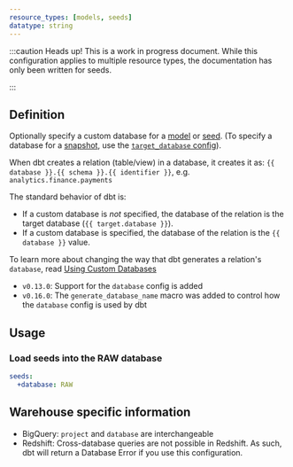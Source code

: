 ```yaml
---
resource_types: [models, seeds]
datatype: string
---
```


:::caution Heads up!
This is a work in progress document. While this configuration applies to multiple resource types, the documentation has only been written for seeds.

:::

## Definition

Optionally specify a custom database for a [model](docs/docs/building-a-dbt-project/building-models.md) or [seed](docs/docs/building-a-dbt-project/seeds.md). (To specify a database for a [snapshot](snapshots), use the [`target_database` config](target_database)).

When dbt creates a relation (table/view) in a database, it creates it as: `{{ database }}.{{ schema }}.{{ identifier }}`, e.g. `analytics.finance.payments`

The standard behavior of dbt is:
* If a custom database is _not_ specified, the database of the relation is the target database (`{{ target.database }}`).
* If a custom database is specified, the database of the relation is the `{{ database }}` value.

To learn more about changing the way that dbt generates a relation's `database`, read [Using Custom Databases](using-custom-databases)

<Changelog>

* `v0.13.0`: Support for the `database` config is added
* `v0.16.0`: The `generate_database_name` macro was added to control how the `database` config is used by dbt

</Changelog>

## Usage
### Load seeds into the RAW database
<File name='dbt_project.yml'>

```yml
seeds:
  +database: RAW

```

</File>

## Warehouse specific information
* BigQuery: `project` and `database` are interchangeable
* Redshift: Cross-database queries are not possible in Redshift. As such, dbt will return a Database Error if you use this configuration.

